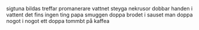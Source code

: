 
sigtuna bildas 
treffar 
promanerare
vattnet
steyga
nekrusor
dobbar handen i vattent 
det fins ingen ting
papa smuggen
doppa brodet i sauset 
man doppa nogot i nogot
ett doppa
tommbt på kaffea